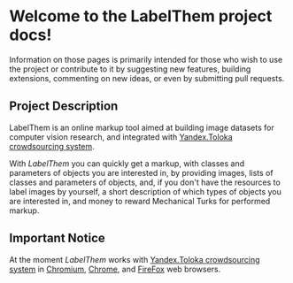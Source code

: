 # Welcome to the LabelThem project docs!
Information on those pages is primarily intended for those who wish to use the project or 
contribute to it by suggesting new features, building extensions, commenting on new ideas, 
or even by submitting pull requests.

## Project Description
LabelThem is an online markup tool aimed at building image datasets for computer vision research, 
and integrated with [Yandex.Toloka crowdsourcing system](https://toloka.yandex.ru/).

With *LabelThem* you can quickly get a markup, with classes and parameters of objects you are interested in, 
by providing images, lists of classes and parameters of objects, and, if you don't have the resources to label 
images by yourself, a short description of which types of objects you are interested in, and money to reward 
Mechanical Turks for performed markup.

## Important Notice
At the moment *LabelThem* works with [Yandex.Toloka crowdsourcing system](https://toloka.yandex.ru/) in 
[Chromium](http://www.chromium.org/Home), [Chrome](https://www.google.ru/chrome), and [FireFox](https://www.mozilla.org/en-US/firefox/) web browsers.
